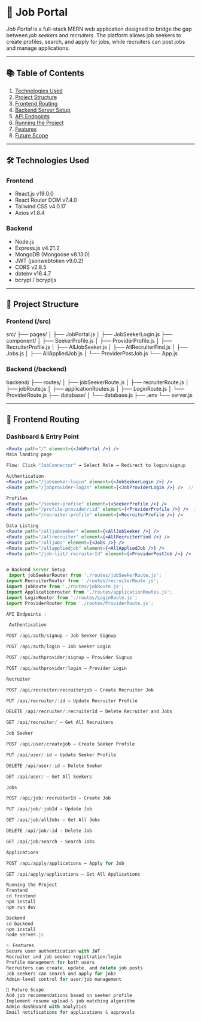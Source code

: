 # 💼 Job Portal

*Job Portal* is a full-stack MERN web application designed to bridge the gap between *job seekers* and *recruiters*. The platform allows job seekers to create profiles, search, and apply for jobs, while recruiters can post jobs and manage applications.

---

## 📚 Table of Contents

1. [Technologies Used](#technologies-used)
2. [Project Structure](#project-structure)
3. [Frontend Routing](#frontend-routing)
4. [Backend Server Setup](#backend-server-setup)
5. [API Endpoints](#api-endpoints)
6. [Running the Project](#running-the-project)
7. [Features](#features)
8. [Future Scope](#future-scope)

---

## 🛠 Technologies Used

### Frontend

- React.js v19.0.0  
- React Router DOM v7.4.0  
- Tailwind CSS v4.0.17  
- Axios v1.8.4  

### Backend

- Node.js  
- Express.js v4.21.2  
- MongoDB (Mongoose v8.13.0)  
- JWT (jsonwebtoken v9.0.2)  
- CORS v2.8.5  
- dotenv v16.4.7  
- bcrypt / bcryptjs  

---

## 📁 Project Structure

### Frontend (/src)
src/
├── pages/
│ ├── JobPortal.js
│ ├── JobSeekerLogin.js
├── component/
│ ├── SeekerProfile.js
│ ├── ProviderProfile.js
│ ├── RecruiterProfile.js
│ ├── AllJobSeeker.js
│ ├── AllRecruiterFind.js
│ ├── Jobs.js
│ ├── AllAppliedJob.js
│ └── ProviderPostJob.js
└── App.js


### Backend (/backend)

backend/
├── routes/
│ ├── jobSeekerRoute.js
│ ├── recruiterRoute.js
│ ├── jobRoute.js
│ ├── applicationRoutes.js
│ ├── LoginRoute.js
│ └── ProviderRoute.js
├── database/
│ └── database.js
├── .env
└── server.js


---

## 🧭 Frontend Routing

### Dashboard & Entry Point

```jsx
<Route path="/" element={<JobPortal />} />
Main landing page

Flow: Click "JobConnector" → Select Role → Redirect to login/signup

Authentication
<Route path="/jobseeker-login" element={<JobSeekerLogin />} />
<Route path="/jobprovider-login" element={<JobProviderLogin />} />  // (Suggested)

Profiles
<Route path="/seeker-profile" element={<SeekerProfile />} />
<Route path="/profile-provider/:id" element={<ProviderProfile />} />  // (Corrected path)
<Route path="/recruiter-profile" element={<RecruiterProfile />} />

Data Listing
<Route path="/alljobseeker" element={<AllJobSeeker />} />
<Route path="/allrecruiter" element={<AllRecruiterFind />} />
<Route path="/alljobs" element={<Jobs />} />
<Route path="/allappliedjob" element={<AllAppliedJob />} />
<Route path="/job-list/:recruiterId" element={<ProviderPostJob />} />


⚙ Backend Server Setup
 import jobSeekerRouter from './routes/jobSeekerRoute.js'; 
import RecruiterRouter from './routes/recruiterRoute.js';
import jobRoute from './routes/jobRoute.js';
import Applicationrouter from './routes/applicationRoutes.js';
import LoginRouter from './routes/LoginRoute.js';
import ProviderRouter from './routes/ProviderRoute.js';

API Endpoints :

 Authentication

POST /api/auth/signup – Job Seeker Signup

POST /api/auth/login – Job Seeker Login

POST /api/authprovider/signup – Provider Signup

POST /api/authprovider/login – Provider Login

Recruiter

POST /api/recruiter/recruiterjob – Create Recruiter Job

PUT /api/recruiter/:id – Update Recruiter Profile

DELETE /api/recruiter/:recruiterId – Delete Recruiter and Jobs

GET /api/recruiter/ – Get All Recruiters

Job Seeker

POST /api/user/createjob – Create Seeker Profile

PUT /api/user/:id – Update Seeker Profile

DELETE /api/user/:id – Delete Seeker

GET /api/user/ – Get All Seekers

Jobs

POST /api/job/:recruiterId – Create Job

PUT /api/job/:jobId – Update Job

GET /api/job/allJobs – Get All Jobs

DELETE /api/job/:id – Delete Job

GET /api/job/search – Search Jobs

Applications

POST /api/apply/applications – Apply for Job

GET /api/apply/applications – Get All Applications

Running the Project 
Frontend
cd frontend
npm install
npm run dev

Backend
cd backend
npm install
node server.js

✨ Features
Secure user authentication with JWT
Recruiter and job seeker registration/login
Profile management for both users
Recruiters can create, update, and delete job posts
Job seekers can search and apply for jobs
Admin-level control for user/job management

🔮 Future Scope
Add job recommendations based on seeker profile
Implement resume upload & job matching algorithm
Admin dashboard with analytics
Email notifications for applications & approvals

